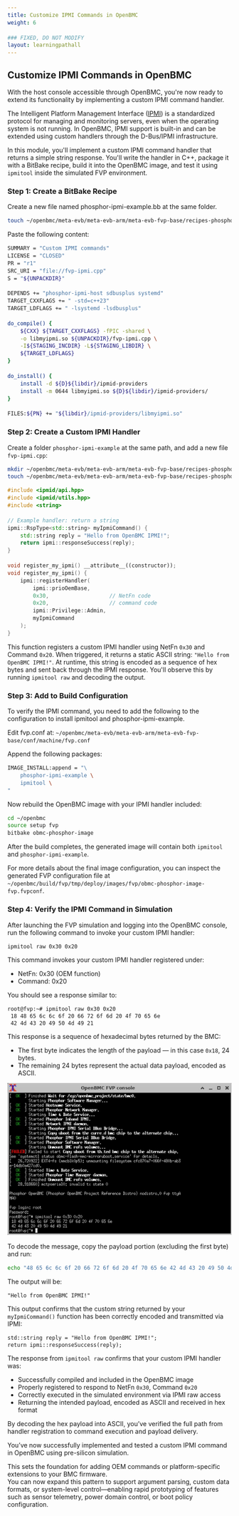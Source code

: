 ```yaml
---
title: Customize IPMI Commands in OpenBMC
weight: 6

### FIXED, DO NOT MODIFY
layout: learningpathall
---
```


## Customize IPMI Commands in OpenBMC

With the host console accessible through OpenBMC, you're now ready to extend its functionality by implementing a custom IPMI command handler.

The Intelligent Platform Management Interface ([IPMI](https://en.wikipedia.org/wiki/Intelligent_Platform_Management_Interface)) is a standardized protocol for managing and monitoring servers, even when the operating system is not running. In OpenBMC, IPMI support is built-in and can be extended using custom handlers through the D-Bus/IPMI infrastructure.

In this module, you'll implement a custom IPMI command handler that returns a simple string response. You'll write the handler in C++, package it with a BitBake recipe, build it into the OpenBMC image, and test it using `ipmitool` inside the simulated FVP environment.

### Step 1: Create a BitBake Recipe

Create a new file named phosphor-ipmi-example.bb at the same folder.

```bash
touch ~/openbmc/meta-evb/meta-evb-arm/meta-evb-fvp-base/recipes-phosphor/ipmi/phosphor-ipmi-example.bb
```

Paste the following content:

```bash
SUMMARY = "Custom IPMI commands"
LICENSE = "CLOSED"
PR = "r1"
SRC_URI = "file://fvp-ipmi.cpp"
S = "${UNPACKDIR}"

DEPENDS += "phosphor-ipmi-host sdbusplus systemd"
TARGET_CXXFLAGS += " -std=c++23"
TARGET_LDFLAGS += " -lsystemd -lsdbusplus"

do_compile() {
    ${CXX} ${TARGET_CXXFLAGS} -fPIC -shared \
    -o libmyipmi.so ${UNPACKDIR}/fvp-ipmi.cpp \
    -I${STAGING_INCDIR} -L${STAGING_LIBDIR} \
    ${TARGET_LDFLAGS}
}

do_install() {
    install -d ${D}${libdir}/ipmid-providers
    install -m 0644 libmyipmi.so ${D}${libdir}/ipmid-providers/
}

FILES:${PN} += "${libdir}/ipmid-providers/libmyipmi.so"
```

### Step 2: Create a Custom IPMI Handler

Create a folder `phosphor-ipmi-example` at the same path, and add a new file `fvp-ipmi.cpp`:

```bash
mkdir ~/openbmc/meta-evb/meta-evb-arm/meta-evb-fvp-base/recipes-phosphor/ipmi/phosphor-ipmi-example
touch ~/openbmc/meta-evb/meta-evb-arm/meta-evb-fvp-base/recipes-phosphor/ipmi/phosphor-ipmi-example/fvp-ipmi.cpp
```

```c++
#include <ipmid/api.hpp>
#include <ipmid/utils.hpp>
#include <string>

// Example handler: return a string
ipmi::RspType<std::string> myIpmiCommand() {
    std::string reply = "Hello from OpenBMC IPMI!";
    return ipmi::responseSuccess(reply);
}

void register_my_ipmi() __attribute__((constructor));
void register_my_ipmi() {
    ipmi::registerHandler(
        ipmi::prioOemBase,
        0x30,                   // NetFn code
        0x20,                   // command code
        ipmi::Privilege::Admin, 
        myIpmiCommand
    );
}
```

This function registers a custom IPMI handler using NetFn `0x30` and Command `0x20`. 
When triggered, it returns a static ASCII string: `"Hello from OpenBMC IPMI!"`.
At runtime, this string is encoded as a sequence of hex bytes and sent back through the IPMI response. 
You'll observe this by running `ipmitool raw` and decoding the output.

### Step 3: Add to Build Configuration

To verify the IPMI command, you need to add the following to the configuration to install ipmitool and phosphor-ipmi-example. 

Edit fvp.conf at: `~/openbmc/meta-evb/meta-evb-arm/meta-evb-fvp-base/conf/machine/fvp.conf`

Append the following packages:

```bash
IMAGE_INSTALL:append = "\ 
    phosphor-ipmi-example \
    ipmitool \
"
```

Now rebuild the OpenBMC image with your IPMI handler included:

```bash
cd ~/openbmc
source setup fvp
bitbake obmc-phosphor-image
```

After the build completes, the generated image will contain both `ipmitool` and `phosphor-ipmi-example`.

For more details about the final image configuration, you can inspect the generated FVP configuration file at `~/openbmc/build/fvp/tmp/deploy/images/fvp/obmc-phosphor-image-fvp.fvpconf`.

### Step 4: Verify the IPMI Command in Simulation

After launching the FVP simulation and logging into the OpenBMC console, run the following command to invoke your custom IPMI handler:

```bash
ipmitool raw 0x30 0x20
```

This command invokes your custom IPMI handler registered under:
* NetFn: 0x30 (OEM function)
* Command: 0x20

You should see a response similar to:
```
root@fvp:~# ipmitool raw 0x30 0x20
 18 48 65 6c 6c 6f 20 66 72 6f 6d 20 4f 70 65 6e 
 42 4d 43 20 49 50 4d 49 21
```

This response is a sequence of hexadecimal bytes returned by the BMC:
* The first byte indicates the length of the payload — in this case `0x18`, 24 bytes.
* The remaining 24 bytes represent the actual data payload, encoded as ASCII.

![img6 alt-text#center](openbmc_ipmi.jpg "OpenBMC IPMI command")

To decode the message, copy the payload portion (excluding the first byte) and run:

```bash
echo "48 65 6c 6c 6f 20 66 72 6f 6d 20 4f 70 65 6e 42 4d 43 20 49 50 4d 49 21" | tr -d ' ' | xxd -r -p
```

The output will be:
```
"Hello from OpenBMC IPMI!"
```
This output confirms that the custom string returned by your `myIpmiCommand()` function has been correctly encoded and transmitted via IPMI:
```
std::string reply = "Hello from OpenBMC IPMI!";
return ipmi::responseSuccess(reply);
```

The response from `ipmitool raw` confirms that your custom IPMI handler was:

- Successfully compiled and included in the OpenBMC image  
- Properly registered to respond to NetFn `0x30`, Command `0x20`  
- Correctly executed in the simulated environment via IPMI raw access  
- Returning the intended payload, encoded as ASCII and received in hex format

By decoding the hex payload into ASCII, you’ve verified the full path from handler registration to command execution and payload delivery.

You’ve now successfully implemented and tested a custom IPMI command in OpenBMC using pre-silicon simulation.

This sets the foundation for adding OEM commands or platform-specific extensions to your BMC firmware.  
You can now expand this pattern to support argument parsing, custom data formats, or system-level control—enabling rapid prototyping of features such as sensor telemetry, power domain control, or boot policy configuration.
